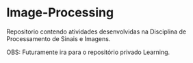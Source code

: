 # Image-Processing

Repositorio contendo atividades desenvolvidas na Disciplina de Processamento de Sinais e Imagens.


OBS: Futuramente ira para o repositório privado Learning.
